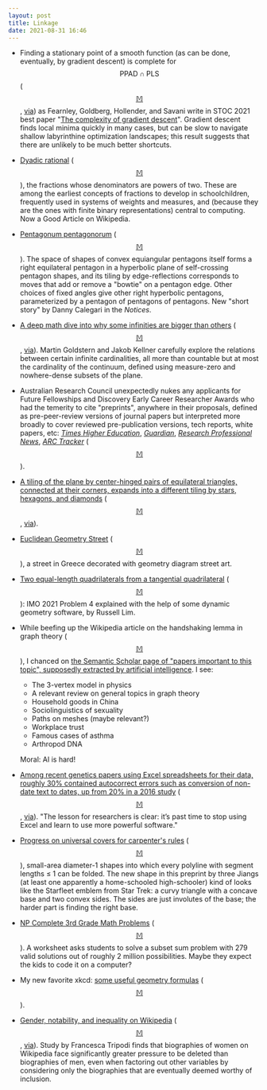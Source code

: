 ```yaml
---
layout: post
title: Linkage
date: 2021-08-31 16:46
---
```

* Finding a stationary point of a smooth function (as can be done, eventually, by gradient descent) is complete for $$\mathsf{PPAD}\cap\mathsf{PLS}$$ ([$$\mathbb{M}$$](https://mathstodon.xyz/@11011110/106772538573678641), [via](https://www.quantamagazine.org/computer-scientists-discover-limits-of-major-research-algorithm-20210817/)) as Fearnley, Goldberg, Hollender, and Savani write in STOC 2021 best paper "[The complexity of gradient descent](https://arxiv.org/abs/2011.01929)". Gradient descent finds local minima quickly in many cases, but can be slow to navigate shallow labyrinthine optimization landscapes; this result suggests that there are unlikely to be much better shortcuts.

* [Dyadic rational](https://en.wikipedia.org/wiki/Dyadic_rational) ([$$\mathbb{M}$$](https://mathstodon.xyz/@11011110/106779193515008360)), the fractions whose denominators are powers of two. These are among the earliest concepts of fractions to develop in schoolchildren, frequently used in systems of weights and measures, and (because they are the ones with finite binary representations) central to computing. Now a Good Article on Wikipedia.

* [Pentagonum pentagonorum](https://www.ams.org/journals/notices/20210) ([$$\mathbb{M}$$](https://mathstodon.xyz/@11011110/106789568903344596)). The space of shapes of convex equiangular pentagons itself forms a right equilateral pentagon in a hyperbolic plane of self-crossing pentagon shapes, and its tiling by edge-reflections corresponds to moves that add or remove a "bowtie" on a pentagon edge. Other choices of fixed angles give other right hyperbolic pentagons, parameterized by a pentagon of pentagons of pentagons. New "short story" by Danny Calegari in the _Notices_.
 
* [A deep math dive into why some infinities are bigger than others](https://www.scientificamerican.com/article/a-deep-math-dive-into-why-some-infinities-are-bigger-than-others/) ([$$\mathbb{M}$$](https://mathstodon.xyz/@11011110/106796347455729012), [via](https://3quarksdaily.com/3quarksdaily/2021/08/a-deep-math-dive-into-why-some-infinities-are-bigger-than-others.html)). Martin Goldstern and Jakob Kellner carefully explore the relations between certain infinite cardinalities, all more than countable but at most the cardinality of the continuum, defined using measure-zero and nowhere-dense subsets of the plane.

* Australian Research Council unexpectedly nukes any applicants for Future Fellowships and 
Discovery Early Career Researcher Awards who had the temerity to cite "preprints", anywhere in their proposals, defined as pre-peer-review versions of journal papers but interpreted more broadly to cover reviewed pre-publication versions, tech reports, white papers, etc: [_Times Higher Education_](https://www.timeshighereducation.com/news/heartbreak-research-careers-ruined-australian-rule-tweak), [_Guardian_](https://www.theguardian.com/education/2021/aug/20/devastating-career-event-scientists-caught-out-by-change-to-australian-research-council-fine-print), [_Research Professional News_](https://www.researchprofessionalnews.com/rr-news-australia-government-agencies-2021-8-fury-mounts-over-arc-grants/), [_ARC Tracker_](https://twitter.com/ARC_Tracker/status/1428120670391603200) <span style="white-space:nowrap">([$$\mathbb{M}$$](https://mathstodon.xyz/@11011110/106803003708416295)).</span>

* [A tiling of the plane by center-hinged pairs of equilateral triangles, connected at their corners, expands into a different tiling by stars, hexagons, and diamonds](https://www.instagram.com/p/CSv1fVtjCbX/) ([$$\mathbb{M}$$](https://mathstodon.xyz/@11011110/106809169136660230), [via](https://www.metafilter.com/192397/Friday-foldy-fun)).

* [Euclidean Geometry Street](https://nitter.fdn.fr/AngelikiKoutso1/status/1428795625974468623) ([$$\mathbb{M}$$](https://mathstodon.xyz/@antoinechambertloir/106810914210492431)), a street in Greece decorated with geometry diagram street art.

* [Two equal-length quadrilaterals from a tangential quadrilateral](https://www.cantorsparadise.com/playing-with-geometry-imo-2021-problem-4-4e534ae98146) ([$$\mathbb{M}$$](https://mathstodon.xyz/@11011110/106826806266178026K)): IMO 2021 Problem 4 explained with the help of some dynamic geometry software, by Russell Lim.

* While beefing up the Wikipedia article on the handshaking lemma in graph theory  ([$$\mathbb{M}$$](https://mathstodon.xyz/@11011110/106832642233608294)), I chanced on [the Semantic Scholar page of "papers important to this topic", supposedly extracted by artificial intelligence](https://www.semanticscholar.org/topic/Handshaking-lemma/637997). I see:
  * The 3-vertex model in physics
  * A relevant review on general topics in graph theory
  * Household goods in China
  * Sociolinguistics of sexuality
  * Paths on meshes (maybe relevant?)
  * Workplace trust
  * Famous cases of asthma
  * Arthropod DNA
  
  Moral: AI is hard!

* [Among recent genetics papers using Excel spreadsheets for their data, roughly 30% contained autocorrect errors such as conversion of non-date text to dates, up from 20% in a 2016 study](https://theconversation.com/excel-autocorrect-errors-still-plague-genetic-research-raising-concerns-over-scientific-rigour-166554) ([$$\mathbb{M}$$](https://mathstodon.xyz/@11011110/106835013253564017), [via](https://retractionwatch.com/2021/08/28)). "The lesson for researchers is clear: it’s past time to stop using Excel and learn to use more powerful software."

* [Progress on universal covers for carpenter's rules](https://arxiv.org/abs/2108.09832) ([$$\mathbb{M}$$](https://mathstodon.xyz/@11011110/106837942716544142)), small-area diameter-1 shapes into which every polyline with segment lengths ≤ 1 can be folded. The new shape in this preprint by three Jiangs (at least one apparently a home-schooled high-schooler) kind of looks like the Starfleet emblem from Star Trek: a curvy triangle with a concave base and two convex sides. The sides are just involutes of the base; the harder part is finding the right base.

* [NP Complete 3rd Grade Math Problems](https://leosstemhacks.wordpress.com/2018/03/27/np-complete-3rd-grade-math-problems/) ([$$\mathbb{M}$$](https://mathstodon.xyz/@jhertzli/106836869097887100)). A worksheet asks students to solve a subset sum problem with 279 valid solutions out of roughly 2 million possibilities. Maybe they expect the kids to code it on a computer?

* My new favorite xkcd: [some useful geometry formulas](https://xkcd.com/2509/) ([$$\mathbb{M}$$](https://mathstodon.xyz/@11011110/106849244513165410)).

* [Gender, notability, and inequality on Wikipedia](https://doi.org/10.1177/14614448211023772) ([$$\mathbb{M}$$](https://mathstodon.xyz/@11011110/106853402792027473), [via](https://en.wikipedia.org/wiki/Wikipedia:Wikipedia_Signpost/2021-08-29/In_the_media)). Study by Francesca Tripodi finds that biographies of women on Wikipedia face significantly greater pressure to be deleted than biographies of men, even when factoring out other variables by considering only the biographies that are eventually deemed worthy of inclusion.